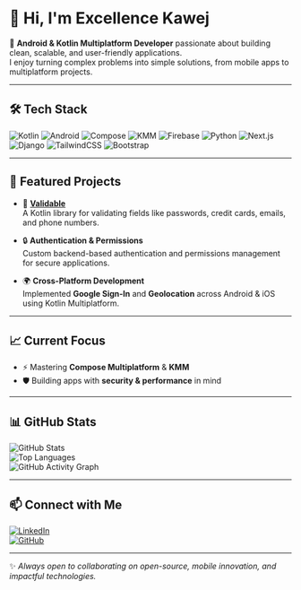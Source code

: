 # 👋 Hi, I'm Excellence Kawej  

🚀 **Android & Kotlin Multiplatform Developer** passionate about building clean, scalable, and user-friendly applications.  
I enjoy turning complex problems into simple solutions, from mobile apps to multiplatform projects.  

---

## 🛠️ Tech Stack  

![Kotlin](https://img.shields.io/badge/Kotlin-7F52FF?style=for-the-badge&logo=kotlin&logoColor=white)
![Android](https://img.shields.io/badge/Android-3DDC84?style=for-the-badge&logo=android&logoColor=white)
![Compose](https://img.shields.io/badge/Jetpack%20Compose-4285F4?style=for-the-badge&logo=jetpackcompose&logoColor=white)
![KMM](https://img.shields.io/badge/Kotlin%20Multiplatform-0095D5?style=for-the-badge&logo=kotlin&logoColor=white)
![Firebase](https://img.shields.io/badge/Firebase-FFCA28?style=for-the-badge&logo=firebase&logoColor=black)
![Python](https://img.shields.io/badge/Python-3776AB?style=for-the-badge&logo=python&logoColor=white)
![Next.js](https://img.shields.io/badge/Next.js-000000?style=for-the-badge&logo=nextdotjs&logoColor=white)
![Django](https://img.shields.io/badge/Django-092E20?style=for-the-badge&logo=django&logoColor=white)
![TailwindCSS](https://img.shields.io/badge/TailwindCSS-06B6D4?style=for-the-badge&logo=tailwindcss&logoColor=white)
![Bootstrap](https://img.shields.io/badge/Bootstrap-7952B3?style=for-the-badge&logo=bootstrap&logoColor=white)

---

## 🌟 Featured Projects  

- 📱 **[Validable](https://github.com/devscast/validable)**  
   A Kotlin library for validating fields like passwords, credit cards, emails, and phone numbers.  

- 🔒 **Authentication & Permissions**  
   Custom backend-based authentication and permissions management for secure applications.  

- 🌍 **Cross-Platform Development**  
   Implemented **Google Sign-In** and **Geolocation** across Android & iOS using Kotlin Multiplatform.  

---

## 📈 Current Focus  

- ⚡ Mastering **Compose Multiplatform** & **KMM**  
- 🛡️ Building apps with **security & performance** in mind  

---

## 📊 GitHub Stats  

![GitHub Stats](https://github-readme-stats.vercel.app/api?username=ethanpyth&show_icons=true&theme=tokyonight)  
![Top Languages](https://github-readme-stats.vercel.app/api/top-langs/?username=ethanpyth&layout=compact&theme=tokyonight)  
![GitHub Activity Graph](https://github-readme-activity-graph.vercel.app/graph?username=ethanpyth&theme=tokyo-night)

---

## 📫 Connect with Me  

[![LinkedIn](https://img.shields.io/badge/LinkedIn-0A66C2?style=for-the-badge&logo=linkedin&logoColor=white)](https://www.linkedin.com/in/xcelk)  
[![GitHub](https://img.shields.io/badge/GitHub-181717?style=for-the-badge&logo=github&logoColor=white)](https://github.com/ethanpyth)

---

✨ *Always open to collaborating on open-source, mobile innovation, and impactful technologies.*  


<!---
ethanpyth/ethanpyth is a ✨ special ✨ repository because its `README.md` (this file) appears on your GitHub profile.
You can click the Preview link to take a look at your changes.
--->

